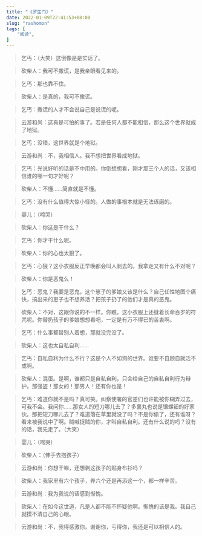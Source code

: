 ```yaml
---
title: "《罗生门》"
date: 2022-01-09T22:41:53+08:00
slug: "rashomon"
tags: [
    "阅读",
]
---
```


> 乞丐：（大笑）这倒像是是实话了。

> 砍柴人：我可不撒谎，是我亲眼看见来的。

> 乞丐：那也靠不住。

> 砍柴人：是真的，我可不撒谎。

> 乞丐：撒谎的人才不会说自己是说谎的呢。

> 云游和尚：这真是可怕的事了。若是任何人都不能相信，那么这个世界就成了地狱。

> 乞丐：没错，这世界就是个地狱。

> 云游和尚：不，我相信人。我不想把世界看成地狱。

> 乞丐：光说好听的话是不中用的。你倒想想看，刚才那三个人的话，又该相信谁的哪一句才好呢？

> 砍柴人：不懂……简直就是不懂。

> 乞丐：没有什么值得大惊小怪的。人做的事根本就是无法琢磨的。

> 婴儿：（啼哭）

> 砍柴人：你这是干什么？

> 乞丐：你才干什么呢。

> 砍柴人：你的心也太狠了。

> 乞丐：心狠？这小衣服反正早晚都会叫人剥去的。我拿走又有什么不对呢？

> 砍柴人：你是恶鬼么！

> 乞丐：恶鬼？我要是恶鬼，这个崽子的爹娘又该是什么？自己任性地图个痛快，搞出来的崽子也不想养活？把孩子扔了的他们才是真的恶鬼。

> 砍柴人：不对，这跟你说的不一样。你瞧，这小衣服上还缝着长命百岁的符咒呢。你替扔孩子的爹娘想想看吧，一定是有万不得已的苦衷啊。

> 乞丐：什么事都替别人着想，那就没完没了。

> 砍柴人：这也太自私自利……

> 乞丐：自私自利为什么不行？这是个人不如狗的世界。谁要不自顾自就活不成啊。

> 砍柴人：混蛋。是啊，谁都只是自私自利，只会给自己的自私自利行为辩护。那强盗！那女的！那男人！还有你也是！

> 乞丐：难道你就不是吗？真可笑。纠察使署的官差们也许能被你糊弄过去，可我不会。我问你……那女人的短刀哪儿去了？多襄丸也说是镶螺钿的好家伙。那把短刀哪儿去了？难道落在草里就没了吗？不是你偷了，还有谁呀？看来被我说中了啊。贼喊捉贼的你，才叫自私自利。还有什么说的吗？没有的话，我先走了。（大笑）

> 婴儿：（啼哭）

> 砍柴人：（伸手去抱孩子）

> 云游和尚：你想干嘛，还想剥这孩子的贴身布衫吗？

> 砍柴人：我家里有六个孩子，养六个还是再添这一个，都一样辛苦。

> 云游和尚：我为我说的话感到惭愧。

> 砍柴人：在如今这世道，凡是人都不能不怀疑他啊。惭愧的该是我。我自己就摸不清自己的心眼。

> 云游和尚：不，我得感激你。谢谢你，亏得你，我还是可以相信人的。
